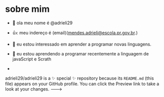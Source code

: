 # sobre mim

- 👋  ola meu nome é @adrieli29
- 👍: meu indereço é (email)(mendes.adrieli@escola.pr.gov.br.)

- 🌱 eu estou interessado em aprender a programar novas linguagens.
- 💞️ eu estou aprendendo a programar recentemente a linguagem de javaScript e Scrath
- 

adrieli29/adrieli29 is a ✨ special ✨ repository because its `README.md` (this file) appears on your GitHub profile.
You can click the Preview link to take a look at your changes.
--->
